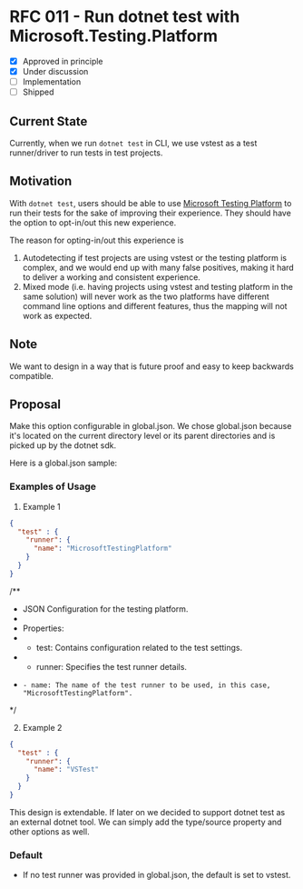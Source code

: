 # RFC 011 - Run dotnet test with Microsoft.Testing.Platform

- [x] Approved in principle
- [x] Under discussion
- [ ] Implementation
- [ ] Shipped

## Current State

Currently, when we run `dotnet test` in CLI, we use vstest as a test runner/driver to run tests in test projects.

## Motivation

With `dotnet test`, users should be able to use [Microsoft Testing Platform](https://learn.microsoft.com/en-us/dotnet/core/testing/unit-testing-platform-intro?tabs=dotnetcli#microsofttestingplatform-pillars) to run their tests for the sake of improving their experience. They should have the option to opt-in/out this new experience.

The reason for opting-in/out this experience is

1. Autodetecting if test projects are using vstest or the testing platform is complex, and we would end up with many false positives, making it hard to deliver a working and consistent experience.
2. Mixed mode (i.e. having projects using vstest and testing platform in the same solution) will never work as the two platforms have different command line options and different features, thus the mapping will not work as expected.

## Note

We want to design in a way that is future proof and easy to keep backwards compatible.

## Proposal

Make this option configurable in global.json. We chose global.json because it's located on the current directory level or its parent directories and is picked up by the dotnet sdk.

Here is a global.json sample:

### Examples of Usage

1. Example 1

```json
{
  "test" : {	
    "runner": {
      "name": "MicrosoftTestingPlatform"
    }
  }
}
```

/**
 * JSON Configuration for the testing platform.
 *
 * Properties:
 * - test: Contains configuration related to the test settings.
 *   - runner: Specifies the test runner details.
 *     - name: The name of the test runner to be used, in this case, "MicrosoftTestingPlatform".
 */
 
2. Example 2

```json
{
  "test" : {	
    "runner": {
      "name": "VSTest"
    }
  }
}
```

This design is extendable. If later on we decided to support dotnet test as an external dotnet tool.
We can simply add the type/source property and other options as well.

### Default

- If no test runner was provided in global.json, the default is set to vstest.
